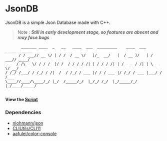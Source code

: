 # JsonDB

JsonDB is a simple Json Database made with C++.
> Note : ***Still in early development stage, so features are absent and may face bugs***

```
       _______ ____  _   __   ____  ___  _________    ____  ___   _____ ______
      / / ___// __ \/ | / /  / __ \/   |/_  __/   |  / __ )/   | / ___// ____/
 __  / /\__ \/ / / /  |/ /  / / / / /| | / / / /| | / __  / /| | \__ \/ __/   
/ /_/ /___/ / /_/ / /|  /  / /_/ / ___ |/ / / ___ |/ /_/ / ___ |___/ / /___   
\____//____/\____/_/ |_/  /_____/_/  |_/_/ /_/  |_/_____/_/  |_/____/_____/   
                                                                              
```
**View the [Script](./script.md)**

### Dependencies 
- [nlohmann/json](https://github.com/nlohmann/json)
- [CLIUtils/CLI11](https://github.com/CLIUtils/CLI11)
- [aafulei/color-console](https://github.com/aafulei/color-console)
